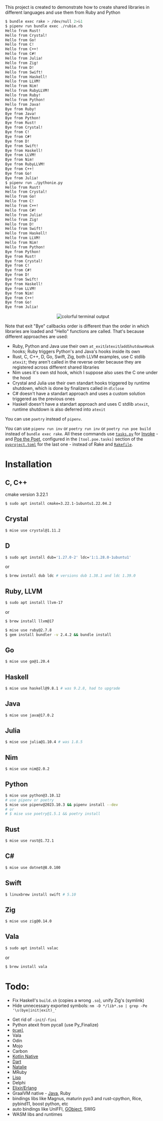 This project is created to demonstrate how to create shared libraries in different languages and use them from Ruby and Python

```bash
$ bundle exec rake > /dev/null 2>&1
$ pipenv run bundle exec ./rubie.rb
Hello from Rust!
Hello from Crystal!
Hello from Go!
Hello from C!
Hello from C++!
Hello from C#!
Hello from Julia!
Hello from Zig!
Hello from D!
Hello from Swift!
Hello from Haskell!
Hello from LLVM!
Hello from Nim!
Hello from RubyLLVM!
Hello from Ruby!
Hello from Python!
Hello from Java!
Bye from Ruby!
Bye from Java!
Bye from Python!
Bye from Rust!
Bye from Crystal!
Bye from C!
Bye from C#!
Bye from D!
Bye from Swift!
Bye from Haskell!
Bye from LLVM!
Bye from Nim!
Bye from RubyLLVM!
Bye from C++!
Bye from Go!
Bye from Julia!
$ pipenv run ./pythonie.py
Hello from Rust!
Hello from Crystal!
Hello from Go!
Hello from C!
Hello from C++!
Hello from C#!
Hello from Julia!
Hello from Zig!
Hello from D!
Hello from Swift!
Hello from Haskell!
Hello from LLVM!
Hello from Nim!
Hello from Python!
Bye from Python!
Bye from Rust!
Bye from Crystal!
Bye from C!
Bye from C#!
Bye from D!
Bye from Swift!
Bye from Haskell!
Bye from LLVM!
Bye from Nim!
Bye from C++!
Bye from Go!
Bye from Julia!
```
<div align="center">
    <img src="Readme.svg" alt="colorful terminal output">
</div>

Note that exit "Bye" callbacks order is different than the order in which libraries are loaded and "Hello" functions are called. That's because different approaches are used:

- Ruby, Python and Java use their own `at_exit`/`atexit`/`addShutdownHook` hooks; Ruby triggers Python's and Java's hooks inside its own
- Rust, C, C++, D, Go, Swift, Zig, both LLVM examples, use C stdlib `atexit`; they aren't called in the reverse order because they are registered across different shared libraries
- Nim uses it's own std hook, which I suppose also uses the C one under the hood
- Crystal and Julia use their own standart hooks triggered by runtime shutdown, which is done by finalizers called in `dlclose`
- C# doesn't have a standart approach and uses a custom solution triggered as the previous ones
- Haskell doesn't have a standart approach and uses C stdlib `atexit`, runtime shutdown is also deferred into `atexit`

You can use `poetry` instead of `pipenv`.

You can use `pipenv run inv` or `poetry run inv` or `poetry run poe build` instead of `bundle exec rake`. All these commands use [`tasks.py`](/tasks.py) for [Invoke](https://www.pyinvoke.org/) - and [Poe the Poet](https://poethepoet.natn.io/index.html), configured in the `[tool.poe.tasks]` section of the [`pyproject.toml`](/pyproject.toml) for the last one - instead of Rake and [`Rakefile`](/Rakefile).

# Installation

## C, C++

cmake version 3.22.1

```bash
$ sudo apt install cmake=3.22.1-1ubuntu1.22.04.2
```

## Crystal

```bash
$ mise use crystal@1.11.2
```

## D

```bash
$ sudo apt install dub='1.27.0-2' ldc='1:1.28.0-1ubuntu1'
```

or

```zsh
$ brew install dub ldc # versions dub 1.38.1 and ldc 1.39.0
```

## Ruby, LLVM

```bash
$ sudo apt install llvm-17
```

or

```zsh
$ brew install llvm@17
```

```bash
$ mise use ruby@2.7.8
$ gem install bundler -v 2.4.2 && bundle install
```

## Go

```bash
$ mise use go@1.20.4
```

## Haskell

```bash
$ mise use haskell@9.8.1 # was 9.2.8, had to upgrade
```

## Java

```bash
$ mise use java@17.0.2
```

## Julia

```bash
$ mise use julia@1.10.4 # was 1.8.5
```

## Nim

```
$ mise use nim@2.0.2
```

## Python

```bash
$ mise use python@3.10.12
# use pipenv or poetry
$ mise use pipenv@2023.10.3 && pipenv install --dev
# or
# $ mise use poetry@1.5.1 && poetry install
```

## Rust

```bash
$ mise use rust@1.72.1
```

## C#

```bash
$ mise use dotnet@8.0.100
```

## Swift

```bash
$ linuxbrew install swift # 5.10
```

## Zig

```bash
$ mise use zig@0.14.0
```

## Vala

```bash
$ sudo apt install valac
```

or

```zsh
$ brew install vala
```

# Todo:
 - Fix Haskell's `build.sh` (copies a wrong `.so`), unify Zig's (symlink)
 - Hide unnecessary exported symbols: `nm -D */lib*.so | grep -Pe '\s(bye|init|exit)_'`
 <!-- - Check `NO_COLOR` everywhere (only Crystal, Swift, RubyLLVM and Ruby implementations do that) -->
 <!-- - Check `tty?` everywhere (only Swift implementation does that) -->
 <!-- - Check for truecolor support and fallback to ansi/ascii -->
 <!-- - Fix Crystal - impl exit_crystal to make `at_exit` work, get rid of [init](https://stackoverflow.com/a/32701238/13500870) -->
 - Get rid of `-init`/`-fini`
 - Python atexit from pycall (use Py_Finalize)
 - [`Ocaml`](https://ocaml.org/manual/5.0/native.html)
 - Vala
 - Odin
 - Mojo
 - Carbon
 - [Kotlin Native](https://kotlinlang.org/docs/native-dynamic-libraries.html#compile-and-run-the-project)
 - [Dart](https://github.com/fuzzybinary/dart_shared_library)
 - [Natalie](https://news.ycombinator.com/item?id=29660883)
 - MRuby
 - [Lisp](https://stackoverflow.com/questions/1797328/programming-languages-that-compile-to-native-code-and-have-the-batteries-include)
 - Delphi
 - [Elixir/Erlang](https://stackoverflow.com/questions/31861544/can-elixir-or-erlang-programs-be-compiled-to-a-standalone-binary)
 - GraalVM native - [Java](https://github.com/bestie/libnjkafka/blob/main/Makefile), Ruby
 - bindings libs like Magnus, maturin pyo3 and rust-cpython, Rice, pybind11, boost python, etc
 - auto bindings like UniFFI, [GObject](https://discourse.gnome.org/t/writing-a-gobject-introspectible-library-in-rust-in-2023/18254), SWIG
 - WASM libs and runtimes
